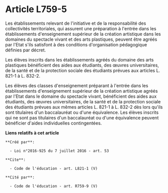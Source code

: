# Article L759-5

Les établissements relevant de l'initiative et de la responsabilité des collectivités territoriales, qui assurent une
préparation à l'entrée dans les établissements d'enseignement supérieur de la création artistique dans les domaines du
spectacle vivant et des arts plastiques, peuvent être agréés par l'Etat s'ils satisfont à des conditions d'organisation
pédagogique définies par décret. 

Les élèves inscrits dans les établissements agréés du domaine des arts plastiques bénéficient des aides aux étudiants, des
œuvres universitaires, de la santé et de la protection sociale des étudiants prévues aux articles L. 821-1 à L. 832-2. 

Les élèves des classes d'enseignement préparant à l'entrée dans les établissements d'enseignement supérieur de la création
artistique agréés par l'Etat dans le domaine du spectacle vivant, bénéficient des aides aux étudiants, des œuvres
universitaires, de la santé et de la protection sociale des étudiants prévues aux mêmes articles L. 821-1 à L. 832-2 dès lors
qu'ils sont titulaires d'un baccalauréat ou d'une équivalence. Les élèves inscrits qui ne sont pas titulaires d'un
baccalauréat ou d'une équivalence peuvent bénéficier d'aides individuelles contingentées.

**Liens relatifs à cet article**

	**Créé par**:

	  - Loi n°2016-925 du 7 juillet 2016 - art. 53

	**Cite**:

	  - Code de l'éducation - art. L821-1 (V)

	**Cité par**:

	  - Code de l'éducation - art. R759-9 (V)
